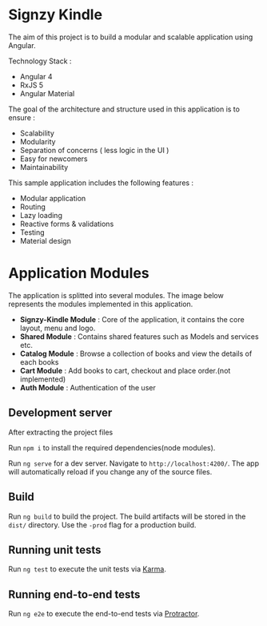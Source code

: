 # Signzy Kindle

The aim of this project is to build a modular and scalable application using Angular.

Technology Stack :

- Angular 4
- RxJS 5
- Angular Material

The goal of the architecture and structure used in this application is to ensure :

- Scalability
- Modularity
- Separation of concerns ( less logic in the UI )
- Easy for newcomers
- Maintainability

This sample application includes the following features :

- Modular application
- Routing
- Lazy loading
- Reactive forms & validations
- Testing
- Material design

# Application Modules

The application is splitted into several modules. The image below represents the modules implemented in this application.

- **Signzy-Kindle Module** : Core of the application, it contains the core layout, menu and logo.
- **Shared Module** : Contains shared features such as Models and services etc.
- **Catalog Module** : Browse a collection of books and view the details of each books
- **Cart Module** : Add books to cart, checkout and place order.(not implemented)
- **Auth Module** : Authentication of the user

## Development server

After extracting the project files

Run `npm i` to install the required dependencies(node modules).

Run `ng serve` for a dev server. Navigate to `http://localhost:4200/`. The app will automatically reload if you change any of the source files.

## Build

Run `ng build` to build the project. The build artifacts will be stored in the `dist/` directory. Use the `-prod` flag for a production build.

## Running unit tests

Run `ng test` to execute the unit tests via [Karma](https://karma-runner.github.io).

## Running end-to-end tests

Run `ng e2e` to execute the end-to-end tests via [Protractor](http://www.protractortest.org/).
